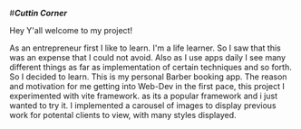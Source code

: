 #***Cuttin Corner***

Hey Y'all welcome to my project!

 As an entrepreneur first I like to learn. I'm a life learner. So I saw that this was an expense that I could not avoid. Also as I use apps daily I see
 many different things as far as implementation of certain techniques and so forth. So I decided to learn. This is my personal Barber booking app.
 The reason and motivation for me getting into Web-Dev in the first pace, this project I experimented with vite framework.
 as its a popular framework and i just wanted to try it. I implemented a carousel of images to display previous work for potental clients to view,
 with many styles displayed.

 
